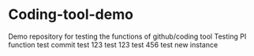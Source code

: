 # Coding-tool-demo
Demo repository for testing the functions of github/coding tool
Testing PI function
test
commit test 123
test
123
test
456
test new instance
